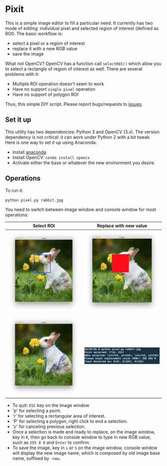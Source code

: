 # Pixit

This is a simple image editor to fill a particular need. It currently has two
mode of editing: individual pixel and selected region of interest (defined as
ROI). The basic workflow is:
* select a pixel or a region of interest
* replace it with a new RGB value
* save the image

What not OpenCV? OpenCV has a function call `selectROI()` which allow you to
select a rectangle of region of interest as well. There are several problems
with it: 
* Multiple ROI operation doesn't seem to work
* Have no support `single pixel` operation
* Have no support of polygon ROI

Thus, this simple DIY script. Please report bugs/requests to [issues](https://github.com/aicip/pixit/issues).

## Set it up

This utility has two dependencies: Python 3 and OpenCV (3.x). The version
dependency is not critical: it can work under Python 2 with a bit tweak. 
Here is one way to set it up using Anaconda:

* Install [anaconda](https://www.anaconda.com/)
* Install OpenCV: `conda install opencv`
* Activate either the base or whatever the new environment you desire.


## Operations

To run it:

    python pixel.py rabbit.jpg

You need to switch between image window and console window for most operations:

|      Select ROI      | Replace with new value |
| :------------------: | :--------------------: |
| ![](rabbit-roi.jpg)  |  ![](rabitt-new.jpg)   |
| ![](rabbit-poly.png) |    ![](console.jpg)    |

* To quit: `ESC` key on the image window
* 'p' for selecting a point.
* 'r' for selecting a rectangular area of interest.
* 'P' for selecting a polygon, right click to end a selection.
* 'c' for canceling previous selection.
* Once a selection is made and ready to replace, on the image window, key in `R`, then go back to console window to type in new RGB value, such as `255
  0 0` and `Enter` to confirm.
* To save the image, key in `s` or `S` on the image window, console window will
  display the new image name, which is composed by old image base name, suffixed
 by `-new`.






